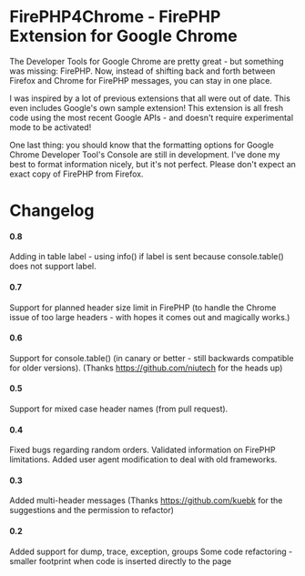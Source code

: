# FirePHP4Chrome - FirePHP Extension for Google Chrome
 
The Developer Tools for Google Chrome are pretty great - but something was missing: FirePHP.  Now, instead of shifting back and forth between Firefox and Chrome for FirePHP messages, you can stay in one place.  

I was inspired by a lot of previous extensions that all were out of date.  This even includes Google's own sample extension!  This extension is all fresh code using the most recent Google APIs - and doesn't require experimental mode to be activated!

One last thing: you should know that the formatting options for Google Chrome Developer Tool's Console are still in development.  I've done my best to format information nicely, but it's not perfect.  Please don't expect an exact copy of FirePHP from Firefox.

# Changelog

#### 0.8
Adding in table label - using info() if label is sent because console.table() does not support label.

#### 0.7
Support for planned header size limit in FirePHP (to handle the Chrome issue of too large headers - with hopes it comes out and magically works.)

#### 0.6
Support for console.table() (in canary or better - still backwards compatible for older versions). (Thanks https://github.com/niutech for the heads up)

#### 0.5
Support for mixed case header names (from pull request).

#### 0.4
Fixed bugs regarding random orders.  Validated information on FirePHP limitations. Added user agent modification to deal with old frameworks.

#### 0.3
Added multi-header messages (Thanks https://github.com/kuebk for the suggestions and the permission to refactor)

#### 0.2
Added support for dump, trace, exception, groups
Some code refactoring - smaller footprint when code is inserted directly to the page

